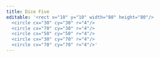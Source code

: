 ```yaml
---
title: Dice Five
editable: '<rect x="10" y="10" width="80" height="80"/>
  <circle cx="30" cy="30" r="4"/>
  <circle cx="70" cy="30" r="4"/>
  <circle cx="50" cy="50" r="4"/>
  <circle cx="30" cy="70" r="4"/>
  <circle cx="70" cy="70" r="4"/>'
---
```

